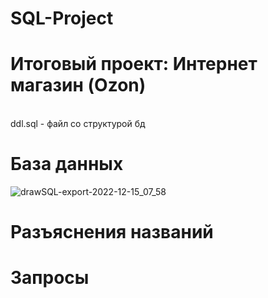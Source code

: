 # SQL-Project
# Итоговый проект: Интернет магазин (Ozon) 
<br/> ddl.sql - файл со структурой бд
# База данных
![drawSQL-export-2022-12-15_07_58](https://user-images.githubusercontent.com/114655283/207776379-3e7095ab-69a3-4261-97c2-4349dd190838.png)

# Разъяснения названий

# Запросы
